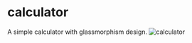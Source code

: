 # calculator
A simple calculator with glassmorphism design.
![calculator](https://github.com/VanGraff000/calculator/assets/129126536/c7370bad-d196-49f8-bd62-b243fb300a60)
